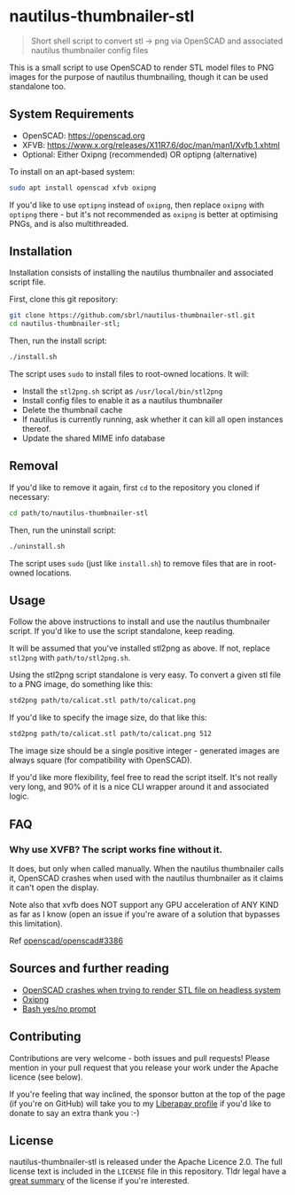# nautilus-thumbnailer-stl

> Short shell script to convert stl → png via OpenSCAD and associated nautilus thumbnailer config files 

This is a small script to use OpenSCAD to render STL model files to PNG images for the purpose of nautilus thumbnailing, though it can be used standalone too.


## System Requirements
 - OpenSCAD: <https://openscad.org>
 - XFVB: <https://www.x.org/releases/X11R7.6/doc/man/man1/Xvfb.1.xhtml>
 - Optional: Either Oxipng (recommended) OR optipng (alternative)

To install on an apt-based system:

```bash
sudo apt install openscad xfvb oxipng
```

If you'd like to use `optipng` instead of `oxipng`, then replace `oxipng` with `optipng` there - but it's not recommended as `oxipng` is better at optimising PNGs, and is also multithreaded.


## Installation
Installation consists of installing the nautilus thumbnailer and associated script file.

First, clone this git repository:

```bash
git clone https://github.com/sbrl/nautilus-thumbnailer-stl.git
cd nautilus-thumbnailer-stl;
```

Then, run the install script:

```bash
./install.sh
```

The script uses `sudo` to install files to root-owned locations. It will:

 - Install the `stl2png.sh` script as `/usr/local/bin/stl2png`
 - Install config files to enable it as a nautilus thumbnailer
 - Delete the thumbnail cache
 - If nautilus is currently running, ask whether it can kill all open instances thereof.
 - Update the shared MIME info database


## Removal
If you'd like to remove it again, first `cd` to the repository you cloned if necessary:

```bash
cd path/to/nautilus-thumbnailer-stl
```

Then, run the uninstall script:

```bash
./uninstall.sh
```

The script uses `sudo` (just like `install.sh`) to remove files that are in root-owned locations.


## Usage
Follow the above instructions to install and use the nautilus thumbnailer script. If you'd like to use the script standalone, keep reading.

It will be assumed that you've installed stl2png as above. If not, replace `stl2png` with `path/to/stl2png.sh`.

Using the stl2png script standalone is very easy. To convert a given stl file to a PNG image, do something like this:

```bash
std2png path/to/calicat.stl path/to/calicat.png
```

If you'd like to specify the image size, do that like this:

```bash
std2png path/to/calicat.stl path/to/calicat.png 512
```

The image size should be a single positive integer - generated images are always square (for compatibility with OpenSCAD).

If you'd like more flexibility, feel free to read the script itself. It's not really very long, and 90% of it is a nice CLI wrapper around it and associated logic.


## FAQ

### Why use XVFB? The script works fine without it.
It does, but only when called manually. When the nautilus thumbnailer calls it, OpenSCAD crashes when used with the nautilus thumbnailer as it claims it can't open the display.

Note also that xvfb does NOT support any GPU acceleration of ANY KIND as far as I know (open an issue if you're aware of a solution that bypasses this limitation).

Ref [openscad/openscad#3386](https://github.com/openscad/openscad/issues/3368)


## Sources and further reading
 - [OpenSCAD crashes when trying to render STL file on headless system](https://github.com/openscad/openscad/issues/3368)
 - [Oxipng](https://github.com/shssoichiro/oxipng)
 - [Bash yes/no prompt](https://stackoverflow.com/a/29436423/1460422)


## Contributing
Contributions are very welcome - both issues and pull requests! Please mention in your pull request that you release your work under the Apache licence (see below).

If you're feeling that way inclined, the sponsor button at the top of the page (if you're on GitHub) will take you to my [Liberapay profile](https://liberapay.com/sbrl) if you'd like to donate to say an extra thank you :-)


## License
nautilus-thumbnailer-stl is released under the Apache Licence 2.0. The full license text is included in the `LICENSE` file in this repository. Tldr legal have a [great summary](https://tldrlegal.com/license/apache-license-2.0-(apache-2.0)) of the license if you're interested.
